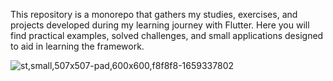 This repository is a monorepo that gathers my studies, exercises, and projects developed during my learning journey with Flutter.
Here you will find practical examples, solved challenges, and small applications designed to aid in learning the framework.

![st,small,507x507-pad,600x600,f8f8f8-1659337802](https://github.com/user-attachments/assets/fa92cd70-b004-4148-93bc-08b3f74374fe)
